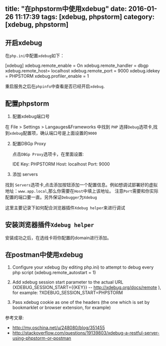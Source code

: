 title: "在phpstorm中使用xdebug"
date: 2016-01-26 11:17:39
tags: [xdebug, phpstorm]
category: [xdebug, phpstorm]
---

## 开启xdebug

在`php.ini`中配置`xdebug`如下：

  [xdebug]
  xdebug.remote_enable = On
  xdebug.remote_handler = dbgp
  xdebug.remote_host= localhost
  xdebug.remote_port = 9000
  xdebug.idekey = PHPSTORM
  xdebug.profiler_enable = 1
  
重启服务之后在`phpinfo`中查看是否已经开启`xdebug`.

## 配置phpstorm

1. 配置xdebug端口号
  
  在 File > Settings > Langauges&Frameworks 中找到 `PHP` 选择`Debug`选项卡,找到`xdebug`配置项，确认端口号是上面设置的`9000`
  
2. 配置DBGp Proxy
  
    点击`DBGp Proxy`选项卡，在里面设置:
    
      IDE Key: PHPSTORM
      Host:   localhost
      Port:   9000

3. 添加 servers

  找到 `Servers`选项卡,点击添加按钮添加一个配置信息。例如想调试部署好的虚拟地址：`www.app.local`,那么你需要在`Host`中填上该地址。
  注意`Port`需要和你实际配置的端口要一直。另外保证`Debugger`为`Xdebug`
  
  
  这里主要记录下如何配合浏览器插件`Xdebug helper`来进行调试
  
## 安装浏览器插件`Xdebug helper`

  安装成功之后，在选线卡将你配置的domain进行添加。
  
  
## 在postman中使用xdebug

1. Configure your xdebug (by editing php.ini) to attempt to debug every php script (xdebug.remote_autostart = 1)

2. Add xdebug session start parameter to the actual URL (XDEBUG_SESSION_START={{KEY}} -- http://xdebug.org/docs/remote ), for example: ?XDEBUG_SESSION_START=PHPSTORM

3. Pass xdebug cookie as one of the headers (the one which is set by bookmarklet or browser extension, for example)
  
  参考文章:
  
  * http://my.oschina.net/u/248080/blog/351455
  * http://stackoverflow.com/questions/19139803/xdebug-a-restful-server-using-phpstorm-or-postman
  
